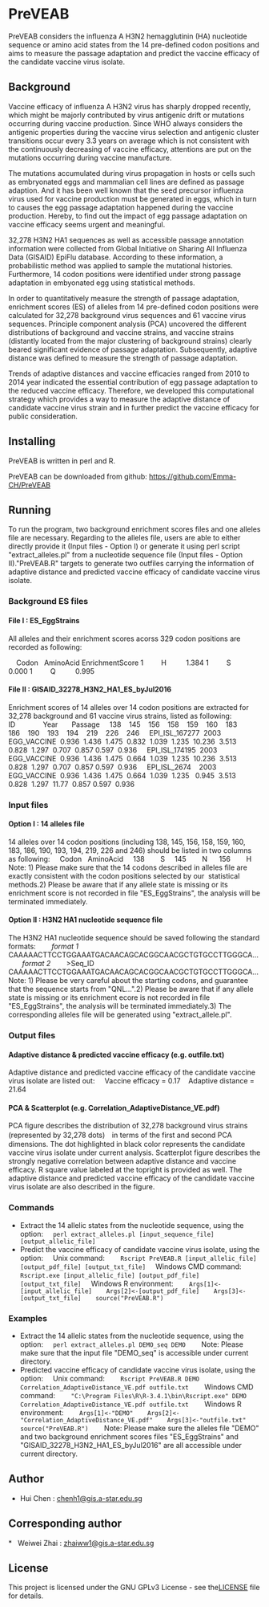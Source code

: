 # PreVEAB
PreVEAB considers the influenza A H3N2 hemagglutinin (HA) nucleotide sequence or amino acid states from the 14 pre-defined codon positions and aims to measure the passage adaptation and predict the vaccine efficacy of the candidate vaccine virus isolate.


## Background
Vaccine efficacy of influenza A H3N2 virus has sharply dropped recently, which might be majorly contributed by virus antigenic drift or mutations occurring during vaccine production. Since WHO always considers the antigenic properties during the vaccine virus selection and antigenic cluster transitions occur every 3.3 years on average which is not consistent with the continuously decreasing of vaccine efficacy, attentions are put on the mutations occurring during vaccine manufacture. 

The mutations accumulated during virus propagation in hosts or cells such as embryonated eggs and mammalian cell lines are defined as passage adaption. And it has been well known that the seed precursor influenza virus used for vaccine production must be generated in eggs, which in turn to causes the egg passage adaptation happened during the vaccine production. Hereby, to find out the impact of egg passage adaptation on vaccine efficacy seems urgent and meaningful.

32,278 H3N2 HA1 sequences as well as accessible passage annotation information were collected from Global Initiative on Sharing All Influenza Data (GISAID) EpiFlu database. According to these information, a probabilistic method was applied to sample the mutational histories. Furthermore, 14 codon positions were identified under strong passage adaptation in embyonated egg using statistical methods.

In order to quantitatively measure the strength of passage adaptation, enrichment scores (ES) of alleles from 14 pre-defined codon positions were calculated for 32,278 background virus sequences and 61 vaccine virus sequences. Principle component analysis (PCA) uncovered the different distributions of background and vaccine strains, and vaccine strains (distantly located from the major clustering of background strains) clearly beared significant evidence of passage adaptation. Subsequently, adaptive distance was defined to measure the strength of passage adaptation.

Trends of adaptive distances and vaccine efficacies ranged from 2010 to 2014 year indicated the essential contribution of egg passage adaptation to the reduced vaccine efficacy. Therefore, we developed this computational strategy which provides a way to measure the adaptive distance of candidate vaccine virus strain and in further predict the vaccine efficacy for public consideration. 


## Installing

PreVEAB is written in perl and R.

PreVEAB can be downloaded from github: https://github.com/Emma-CH/PreVEAB


## Running
To run the program, two background enrichment scores files and one alleles file are necessary. Regarding to the alleles file, users are able to either directly provide it (Input files - Option I) or generate it using perl script "extract_alleles.pl" from a nucleotide sequence file (Input files - Option II)."PreVEAB.R" targets to generate two outfiles carrying the information of adaptive distance and predicted vaccine efficacy of candidate vaccine virus isolate.


### Background ES files

#### File I : ES_EggStrains

All alleles and their enrichment scores acorss 329 codon positions are recorded as following:

    Codon   AminoAcid EnrichmentScore
    1         H          1.384
    1         S          0.000
    1         Q          0.995
    
#### File II : GISAID_32278_H3N2_HA1_ES_byJul2016

Enrichment scores of 14 alleles over 14 codon positions are extracted for 32,278 background and 61 vaccine virus strains, listed as following: 
     ID              Year       Passage     138    145    156    158    159    160    183    186    190    193    194    219    226    246     EPI_ISL_167277  2003     EGG_VACCINE  0.936  1.436  1.475  0.832  1.039  1.235  10.236  3.513  0.828  1.297  0.707  0.857 0.597  0.936     EPI_ISL_174195  2003     EGG_VACCINE  0.936  1.436  1.475  0.664  1.039  1.235  10.236  3.513  0.828  1.297  0.707  0.857 0.597  0.936     EPI_ISL_2674    2003     EGG_VACCINE  0.936  1.436  1.475  0.664  1.039  1.235   0.945  3.513  0.828  1.297  11.77  0.857 0.597  0.936    
### Input files
#### Option I : 14 alleles file
14 alleles over 14 codon positions (including 138, 145, 156, 158, 159, 160, 183, 186, 190, 193, 194, 219, 226 and 246) should be listed in two columns as following:
    Codon   AminoAcid     138        S     145        N      156        H
Note: 1) Please make sure that the 14 codons described in alleles file are exactly consistent with the codon positions selected by our  statistical methods.2) Please be aware that if any allele state is missing or its enrichment score is not recorded in file "ES_EggStrains", the analysis will be terminated immediately.
#### Option II : H3N2 HA1 nucleotide sequence file
The H3N2 HA1 nucleotide sequence should be saved following the standard formats:        *format 1*        CAAAAACTTCCTGGAAATGACAACAGCACGGCAACGCTGTGCCTTGGGCA...        *format 2*        >Seq_ID        CAAAAACTTCCTGGAAATGACAACAGCACGGCAACGCTGTGCCTTGGGCA...
Note: 1) Please be very careful about the starting codons, and guarantee that the sequence starts from "QNL...".2) Please be aware that if any allele state is missing or its enrichment ecore is not recorded in file "ES_EggStrains", the analysis will be terminated immediately.3) The corresponding alleles file will be generated using "extract_allele.pl".
### Output files
#### Adaptive distance & predicted vaccine efficacy (e.g. outfile.txt)
Adaptive distance and predicted vaccine efficacy of the candidate vaccine virus isolate are listed out:
    Vaccine efficacy = 0.17    Adaptive distance = 21.64
#### PCA & Scatterplot (e.g. Correlation_AdaptiveDistance_VE.pdf)
PCA figure describes the distribution of 32,278 background virus strains (represented by 32,278 dots)　in terms of the first and second PCA dimensions. The dot highlighted in black color represents the candidate vaccine virus isolate under current analysis.
Scatterplot figure describes the strongly negative correlation between adaptive distance and vaccine efficacy. R square value labeled at the topright is provided as well. The adaptive distance and predicted vaccine efficacy of the candidate vaccine virus isolate are also described in the figure.
### Commands
* Extract the 14 allelic states from the nucleotide sequence, using the option:
    `perl extract_alleles.pl [input_sequence_file] [output_allelic_file]`
* Predict the vaccine efficacy of candidate vaccine virus isolate, using the option:
    Unix command:        `Rscript PreVEAB.R [input_allelic_file] [output_pdf_file] [output_txt_file]`
    Windows CMD command:       `Rscript.exe [input_allelic_file] [output_pdf_file] [output_txt_file]`
    Windows R environment:        `Args[1]<-[input_allelic_file]    Args[2]<-[output_pdf_file]    Args[3]<-[output_txt_file]    source("PreVEAB.R")`
### Examples
* Extract the 14 allelic states from the nucleotide sequence, using the option:
    `perl extract_alleles.pl DEMO_seq DEMO`        Note: Please make sure that the input file "DEMO_seq" is accessible under current directory.
* Predicted vaccine efficacy of candidate vaccine virus isolate, using the option:
    Unix command:        `Rscript PreVEAB.R DEMO Correlation_AdaptiveDistance_VE.pdf outfile.txt`        Windows CMD command:        `"C:\Program Files\R\R-3.4.1\bin\Rscript.exe" DEMO Correlation_AdaptiveDistance_VE.pdf outfile.txt`        Windows R environment:        `Args[1]<-"DEMO"    Args[2]<-"Correlation_AdaptiveDistance_VE.pdf"    Args[3]<-"outfile.txt"    source("PreVEAB.R")`        Note: Please make sure the alleles file "DEMO" and two background enrichment scores files "ES_EggStrains" and      "GISAID_32278_H3N2_HA1_ES_byJul2016" are all accessible under current directory.
## Author
* Hui Chen : chenh1@gis.a-star.edu.sg
## Corresponding author
*   Weiwei Zhai : zhaiww1@gis.a-star.edu.sg
## License
This project is licensed under the GNU GPLv3 License - see the[LICENSE](LICENSE) file for details.
